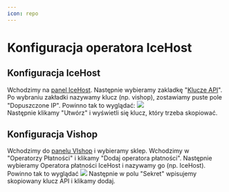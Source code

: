 ```yaml
---
icon: repo
---
```

# Konfiguracja operatora IceHost
## Konfiguracja IceHost
Wchodzimy na [panel IceHost](https://dash.icehost.pl). Następnie wybieramy zakladkę "[Klucze API](https://dash.icehost.pl/account/api)".
Po wybraniu zakładki nazywamy klucz (np. vishop), zostawiamy puste pole "Dopuszczone IP".
Powinno tak to wyglądać: ![](https://i.imgur.com/xbgEyY9.png)  
Następnie klikamy "Utwórz" i wyświetli się klucz, który trzeba skopiować.
## Konfiguracja Vishop
Wchodzimy do [panelu VIshop](https://vishop.pl/shops) i wybieramy sklep.
Wchodzimy w "Operatorzy Płatności" i klikamy "Dodaj operatora płatności".
Następnie wybieramy Operatora płatności IceHost i nazywamy go (np. IceHost). Powinno tak to wyglądać
![](https://i.imgur.com/Z2EX3zG.png)
Następnie w polu "Sekret" wpisujemy skopiowany klucz API i klikamy dodaj.